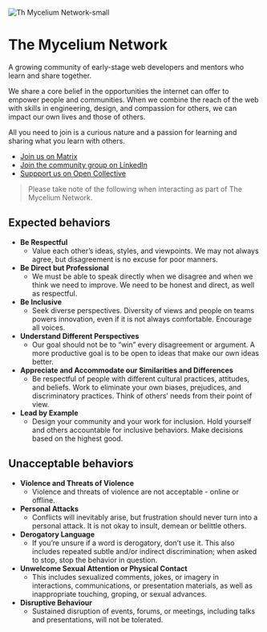 
![Th Mycelium Network-small](https://user-images.githubusercontent.com/10350960/181074435-57ce4f13-35e9-4f34-bd56-ffe4b4a0bfc9.png)

# The Mycelium Network

A growing community of early-stage web developers and mentors who learn and share together.

We share a core belief in the opportunities the internet can offer to empower people and communities. When we combine the reach of the web with skills in engineering, design, and compassion for others, we can impact our own lives and those of others.

All you need to join is a curious nature and a passion for learning and sharing what you learn with others.

- [Join us on Matrix](https://matrix.to/#/#mycelium-network-lounge:matrix.org)
- [Join the community group on LinkedIn](https://www.linkedin.com/groups/9500020/)
- [Suppport us on Open Collective](https://opencollective.com/the-mycelium-network)

> Please take note of the following when interacting as part of The Mycelium Network.

## Expected behaviors

- **Be Respectful**
  - Value each other’s ideas, styles, and viewpoints. We may not always agree, but disagreement is no excuse for poor manners.
- **Be Direct but Professional**
  - We must be able to speak directly when we disagree and when we think we need to improve. We need to be honest and direct, as well as respectful.
- **Be Inclusive**
  - Seek diverse perspectives. Diversity of views and people on teams powers innovation, even if it is not always comfortable. Encourage all voices.
- **Understand Different Perspectives**
  - Our goal should not be to “win” every disagreement or argument. A more productive goal is to be open to ideas that make our own ideas better.
- **Appreciate and Accommodate our Similarities and Differences**
  - Be respectful of people with different cultural practices, attitudes, and beliefs. Work to eliminate your own biases, prejudices, and discriminatory practices. Think of others’ needs from their point of view.
- **Lead by Example**
  - Design your community and your work for inclusion. Hold yourself and others accountable for inclusive behaviors. Make decisions based on the highest good.

## Unacceptable behaviors

- **Violence and Threats of Violence**
  - Violence and threats of violence are not acceptable - online or offline.
- **Personal Attacks**
  - Conflicts will inevitably arise, but frustration should never turn into a personal attack. It is not okay to insult, demean or belittle others.
- **Derogatory Language**
  - If you’re unsure if a word is derogatory, don’t use it. This also includes repeated subtle and/or indirect discrimination; when asked to stop, stop the behavior in question.
- **Unwelcome Sexual Attention or Physical Contact**
  - This includes sexualized comments, jokes, or imagery in interactions, communications, or presentation materials, as well as inappropriate touching, groping, or sexual advances.
- **Disruptive Behaviour**
  - Sustained disruption of events, forums, or meetings, including talks and presentations, will not be tolerated.
